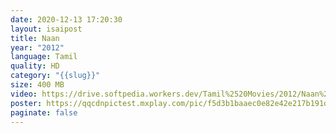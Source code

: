 ```yaml
---
date: 2020-12-13 17:20:30
layout: isaipost
title: Naan
year: "2012"
language: Tamil
quality: HD
category: "{{slug}}"
size: 400 MB
video: https://drive.softpedia.workers.dev/Tamil%2520Movies/2012/Naan%2520(2012)?rootId=0AHf2pL07ONScUk9PVA
poster: https://qqcdnpictest.mxplay.com/pic/f5d3b1baaec0e82e42e217b191dd3b6b/ta/16x9/640x360/sun_tv_logo00_26bb4533bd0960c5a4a13c54570b39d5.jpg
paginate: false
---
```

